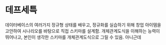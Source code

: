 # 데프세특

데이터베이스의 여러가지 정규형 상태를 배우고, 정규화를 실습하기 위해 창업 아이템을 고안하여 시나리오를 바탕으로 직접 스키마를 설계함. 개체관계도식을 이해하는 능력이 뛰어나고, 본인이 생각한 스키마를 개체관계도식으로 그릴 수 있음.
아니근데
<!--stackedit_data:
eyJoaXN0b3J5IjpbMTY2MjM4Nzk1NiwtMTQzMTE5Mzg3NywtMT
QxNTAxMTkyNyw1MTEwODg5MzldfQ==
-->